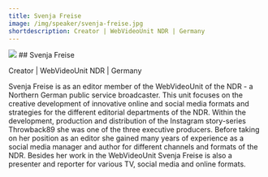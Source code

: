 ```yaml
---
title: Svenja Freise
image: /img/speaker/svenja-freise.jpg
shortdescription: Creator | WebVideoUnit NDR | Germany
---
```

<img src="/img/speaker/svenja-freise.jpg">
## Svenja Freise

Creator | WebVideoUnit NDR | Germany

Svenja Freise is as an editor member of the WebVideoUnit of the NDR - a Northern German public service broadcaster. This unit focuses on the creative development of innovative online and social media formats and strategies for the different editorial departments of the NDR. Within the development, production and distribution of the Instagram story-series Throwback89 she was one of the three executive producers. Before taking on her position as an editor she gained many years of experience as a social media manager and author for different channels and formats of the NDR. Besides her work in the WebVideoUnit Svenja Freise is also a presenter and reporter for various TV, social media and online formats.


